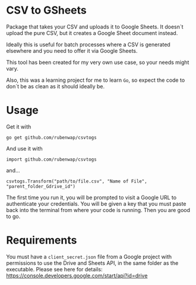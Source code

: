 # CSV to GSheets

Package that takes your CSV and uploads it to Google Sheets. It doesn´t upload the pure CSV, but it creates a Google Sheet document instead. 

Ideally this is useful for batch processes where a CSV is generated elsewhere and you need to offer it via Google Sheets. 

This tool has been created for my very own use case, so your needs might vary. 

Also, this was a learning project for me to learn `Go`, so expect the code to don´t be as clean as it should ideally be. 

# Usage

Get it with 

`go get github.com/rubenwap/csvtogs`

And use it with 

`import github.com/rubenwap/csvtogs`

and...

`csvtogs.Transform("path/to/file.csv", "Name of File", "parent_folder_Gdrive_id")`

The first time you run it, you will be prompted to visit a Google URL to authenticate your credentials. You will be given a key that you must paste back into the terminal from where your code is running. Then you are good to go. 
    
# Requirements

You must have a `client_secret.json` file from a Google project with permissions to use the Drive and Sheets API, in the same folder as the executable. 
Please see here for details: https://console.developers.google.com/start/api?id=drive



